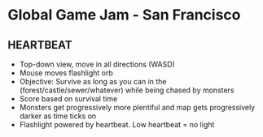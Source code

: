 Global Game Jam - San Francisco
===============================

HEARTBEAT
---------

- Top-down view, move in all directions (WASD)
- Mouse moves flashlight orb
- Objective: Survive as long as you can in the (forest/castle/sewer/whatever) while being chased by monsters
- Score based on survival time
- Monsters get progressively more plentiful and map gets progressively darker as time ticks on
- Flashlight powered by heartbeat. Low heartbeat = no light

